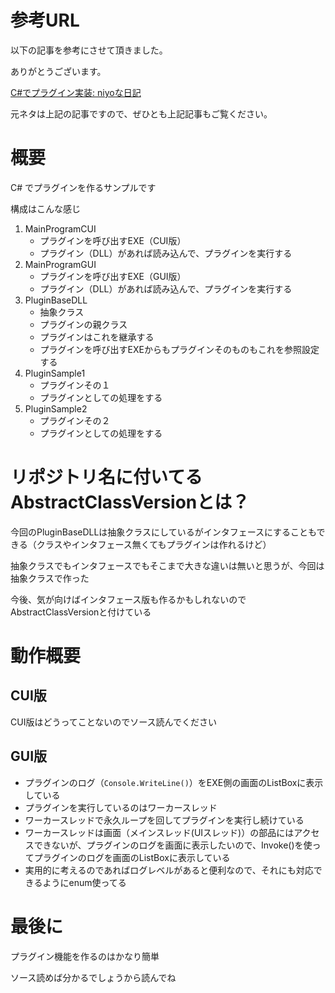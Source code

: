 # 参考URL

以下の記事を参考にさせて頂きました。

ありがとうございます。

[C#でプラグイン実装: niyoな日記](http://niyodiary.cocolog-nifty.com/blog/2009/09/c-506e.html)

元ネタは上記の記事ですので、ぜひとも上記記事もご覧ください。


# 概要

C# でプラグインを作るサンプルです

構成はこんな感じ

1. MainProgramCUI
    - プラグインを呼び出すEXE（CUI版）
    - プラグイン（DLL）があれば読み込んで、プラグインを実行する
1. MainProgramGUI
    - プラグインを呼び出すEXE（GUI版）
    - プラグイン（DLL）があれば読み込んで、プラグインを実行する
1. PluginBaseDLL
    - 抽象クラス
    - プラグインの親クラス
    - プラグインはこれを継承する
    - プラグインを呼び出すEXEからもプラグインそのものもこれを参照設定する
1. PluginSample1
    - プラグインその１
    - プラグインとしての処理をする
1. PluginSample2
    - プラグインその２
    - プラグインとしての処理をする

# リポジトリ名に付いてるAbstractClassVersionとは？

今回のPluginBaseDLLは抽象クラスにしているがインタフェースにすることもできる（クラスやインタフェース無くてもプラグインは作れるけど）

抽象クラスでもインタフェースでもそこまで大きな違いは無いと思うが、今回は抽象クラスで作った

今後、気が向けばインタフェース版も作るかもしれないのでAbstractClassVersionと付けている


# 動作概要

## CUI版
CUI版はどうってことないのでソース読んでください


## GUI版

- プラグインのログ（`Console.WriteLine()`）をEXE側の画面のListBoxに表示している
- プラグインを実行しているのはワーカースレッド
- ワーカースレッドで永久ループを回してプラグインを実行し続けている
- ワーカースレッドは画面（メインスレッド(UIスレッド)）の部品にはアクセスできないが、プラグインのログを画面に表示したいので、Invoke()を使ってプラグインのログを画面のListBoxに表示している
- 実用的に考えるのであればログレベルがあると便利なので、それにも対応できるようにenum使ってる

# 最後に

プラグイン機能を作るのはかなり簡単

ソース読めば分かるでしょうから読んでね